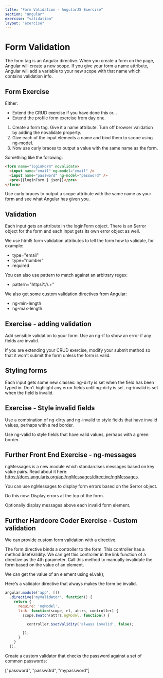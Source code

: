 ```yaml
---
title: "Form Validation - AngularJS Exercise"
section: "angular"
exercise: "validation"
layout: "exercise"
---
```




# Form Validation

The form tag is an Angular directive. When you create a form on the page, Angular will create a new scope. If you give your form a name attribute, Angular will add a variable to your new scope with that name which contains validation info.




## Form Exercise

Either:

* Extend the CRUD exercise if you have done this or...
* Extend the profile form exercise from day one.

1. Create a form tag. Give it a name attribute. Turn off browser validation by adding the novalidate property.
2. Give each of the input elements a name and bind them to scope using ng-model.
3. Now use curly braces to output a value with the same name as the form.

Something like the following:

```html
<form name="loginForm" novalidate>
  <input name="email" ng-model="email" />
  <input name="password" ng-model="password" />
  <pre>{{loginForm | json}}</pre>
</form>
```




Use curly braces to output a scope attribute with the same name as your form and see what Angular has given you.




## Validation

Each input gets an attribute in the loginForm object. There is an $error object for the form and each input gets its own error object as well.

We use html5 form validation attributes to tell the form how to validate, for example:

* type="email"
* type="number"
* required

You can also use pattern to match against an arbitrary regex:

* pattern="https?://.+"

We also get some custom validation directives from Angular:

* ng-min-length
* ng-max-length




## Exercise - adding validation

Add sensible validation to your form. Use an ng-if to show an error if any fields are invalid.

If you are extending your CRUD exercise, modify your submit method so that it won't submit the form unless the form is valid.



## Styling forms

Each input gets some new classes: ng-dirty is set when the field has been typed in. Don't highlight any error fields until ng-dirty is set. ng-invalid is set when the field is invalid.




## Exercise - Style invalid fields

Use a combination of ng-dirty and ng-invalid to style fields that have invalid values, perhaps with a red border.

Use ng-valid to style fields that have valid values, perhaps with a green border.




## Further Front End Exercise - ng-messages

ngMessages is a new module which standardises messages based on key value pairs. Read about it here: <https://docs.angularjs.org/api/ngMessages/directive/ngMessages>.

You can use ngMessages to display form errors based on the $error object.

Do this now. Display errors at the top of the form.

Optionally display messages above each invalid form element.





## Further Hardcore Coder Exercise - Custom validation

We can provide custom form validation with a directive.

The form directive binds a controller to the form. This controller has a method $setValidity. We can get this controller in the link function of a directive as the 4th parameter. Call this method to manually invalidate the form based on the value of an element.

We can get the value of an element using el.val();

Here's a validator directive that always makes the form be invalid.

```js
angular.module('app', [])
  .directive('myValidator', function() {
    return {
      require: 'ngModel',
      link: function(scope, el, attrs, controller) {
        scope.$watch(attrs.ngModel, function() {

          controller.$setValidity('always invalid', false);

        });
      }
    }
  });
```





Create a custom validator that checks the password against a set of common passwords:

["password", "passw0rd", "mypassword"]

